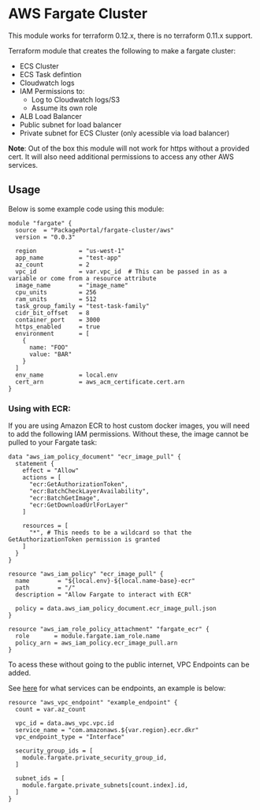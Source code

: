 # AWS Fargate Cluster

This module works for terraform 0.12.x, there is no terraform 0.11.x support.

Terraform module that creates the following to make a fargate cluster:

- ECS Cluster
- ECS Task defintion
- Cloudwatch logs
- IAM Permissions to: 
   - Log to Cloudwatch logs/S3
   - Assume its own role
- ALB Load Balancer
- Public subnet for load balancer
- Private subnet for ECS Cluster (only acessible via load balancer)

**Note**: Out of the box this module will not work for https without a provided cert. It
will also need additional permissions to access any other AWS services.

## Usage

Below is some example code using this module:

```
module "fargate" {
  source  = "PackagePortal/fargate-cluster/aws"
  version = "0.0.3"

  region            = "us-west-1"
  app_name          = "test-app"
  az_count          = 2
  vpc_id            = var.vpc_id  # This can be passed in as a variable or come from a resource attribute
  image_name        = "image_name"
  cpu_units         = 256
  ram_units         = 512
  task_group_family = "test-task-family"
  cidr_bit_offset   = 8
  container_port    = 3000
  https_enabled     = true
  environment       = [
    {
      name: "FOO"
      value: "BAR"
    }
  ]
  env_name          = local.env
  cert_arn          = aws_acm_certificate.cert.arn
}
```

### Using with ECR:

If you are using Amazon ECR to host custom docker images, you will need to add the following IAM permissions.
Without these, the image cannot be pulled to your Fargate task:

```
data "aws_iam_policy_document" "ecr_image_pull" {
  statement {
    effect = "Allow"
    actions = [
      "ecr:GetAuthorizationToken",
      "ecr:BatchCheckLayerAvailability",
      "ecr:BatchGetImage",
      "ecr:GetDownloadUrlForLayer"
    ]

    resources = [
      "*", # This needs to be a wildcard so that the GetAuthorizationToken permission is granted
    ]
  }
}

resource "aws_iam_policy" "ecr_image_pull" {
  name        = "${local.env}-${local.name-base}-ecr"
  path        = "/"
  description = "Allow Fargate to interact with ECR"

  policy = data.aws_iam_policy_document.ecr_image_pull.json
}

resource "aws_iam_role_policy_attachment" "fargate_ecr" {
  role       = module.fargate.iam_role.name
  policy_arn = aws_iam_policy.ecr_image_pull.arn
}
```

To acess these without going to the public internet, VPC Endpoints can be added.

See [here](https://docs.aws.amazon.com/vpc/latest/userguide/vpc-endpoints.html)
for what services can be endpoints, an example is below:

```
resource "aws_vpc_endpoint" "example_endpoint" {
  count = var.az_count

  vpc_id = data.aws_vpc.vpc.id
  service_name = "com.amazonaws.${var.region}.ecr.dkr"
  vpc_endpoint_type = "Interface"

  security_group_ids = [
    module.fargate.private_security_group_id,
  ]

  subnet_ids = [
    module.fargate.private_subnets[count.index].id,
  ]
}
```
